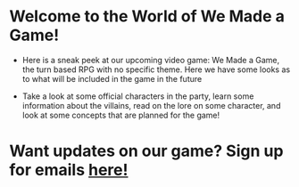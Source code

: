 # Welcome to the World of We Made a Game! 




- Here is a sneak peek at our upcoming video game: We Made a Game, the turn based RPG with no specific theme. Here we have some looks as to what will be included in the game in the future

- Take a look at some official characters in the party, learn some information about the villains, read on the lore on some character, and look at some concepts that are planned for the game!  



# Want updates on our game? Sign up for emails [here!](http://127.0.0.1:4000/newsletter)



